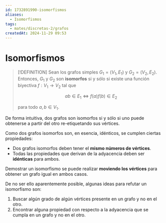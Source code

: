 ```yaml
---
id: 1732891990-isomorfismos
aliases:
  - Isomorfismos
tags:
  - mates/discretas-2/grafos
createdAt: 2024-11-29 09:53
---
```


# Isomorfismos

> [!DEFINITION]
> Sean los grafos simples $G_1 = (V_1, E_1)$ y $G_2 = (V_2, E_2)$. Entonces, $G_1$ y $G_2$ son **isomorfos** si y sólo si existe una función biyectiva $f: V_1 \to V_2$ tal que
> 
> $$
> ab \in E_1 \iff f(a)f(b) \in E_2
> $$
> 
> para todo $a,b \in V_1$.

De forma intuitiva, dos grafos son isomorfos si y sólo si uno puede obtenerse a partir del otro re-etiquetando sus vértices.

Como dos grafos isomorfos son, en esencia, idénticos, se cumplen ciertas propiedades:

- Dos grafos isomorfos deben tener el **mismo números de vértices**.
- Todas las propiedades que derivan de la adyacencia deben ser **idénticas** para ambos.

Demostrar un isomorfismo se puede realizar **moviendo los vértices** para obtener un grafo igual en ambos casos.

De no ser ello aparentemente posible, algunas ideas para refutar un isomorfismo son:

1. Buscar algún grado de algún vértices presente en un grafo y no en el otro.
2. Encontrar alguna propiedad con respecto a la adyacencia que se cumpla en un grafo y no en el otro.
